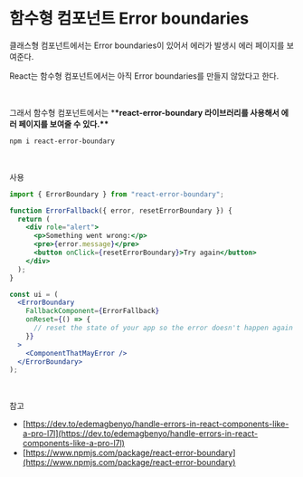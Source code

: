 # 함수형 컴포넌트 Error boundaries

클래스형 컴포넌트에서는 Error boundaries이 있어서 에러가 발생시 에러 페이지를 보여준다.

React는 함수형 컴포넌트에서는 아직 Error boundaries를 만들지 않았다고 한다.

<br>

그래서 함수형 컴포넌트에서는 \***\*react-error-boundary 라이브러리를 사용해서 에러 페이지를 보여줄 수 있다.\*\***

```bash
npm i react-error-boundary
```

<br>

사용

```jsx
import { ErrorBoundary } from "react-error-boundary";

function ErrorFallback({ error, resetErrorBoundary }) {
  return (
    <div role="alert">
      <p>Something went wrong:</p>
      <pre>{error.message}</pre>
      <button onClick={resetErrorBoundary}>Try again</button>
    </div>
  );
}

const ui = (
  <ErrorBoundary
    FallbackComponent={ErrorFallback}
    onReset={() => {
      // reset the state of your app so the error doesn't happen again
    }}
  >
    <ComponentThatMayError />
  </ErrorBoundary>
);
```

<br>

참고

- [https://dev.to/edemagbenyo/handle-errors-in-react-components-like-a-pro-l7l](https://dev.to/edemagbenyo/handle-errors-in-react-components-like-a-pro-l7l)
- [https://www.npmjs.com/package/react-error-boundary](https://www.npmjs.com/package/react-error-boundary)